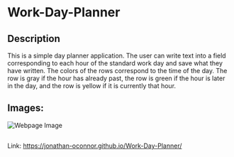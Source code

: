 # Work-Day-Planner

## Description
This is a simple day planner application. The user can write text into a field corresponding to each hour of the standard work day and save what they have written. The colors of the rows correspond to the time of the day. The row is gray if the hour has already past, the row is green if the hour is later in the day, and the row is yellow if it is currently that hour. 

## Images:
![Webpage Image](https://github.com/Jonathan-OConnor/Homework3-Password-Generator/blob/main/Screenshot.png?raw=true)

##
Link: https://jonathan-oconnor.github.io/Work-Day-Planner/